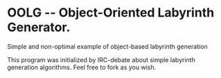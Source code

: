 OOLG -- Object-Oriented Labyrinth Generator.
====
Simple and non-optimal example of object-based labyrinth generation


This program was initialized by IRC-debate about simple labyrinth generation algorithms. 
Feel free to fork as you wish.
